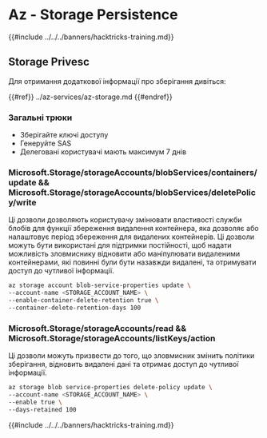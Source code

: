 # Az - Storage Persistence

{{#include ../../../banners/hacktricks-training.md}}

## Storage Privesc

Для отримання додаткової інформації про зберігання дивіться:

{{#ref}}
../az-services/az-storage.md
{{#endref}}

### Загальні трюки

- Зберігайте ключі доступу
- Генеруйте SAS
- Делеговані користувачі мають максимум 7 днів

### Microsoft.Storage/storageAccounts/blobServices/containers/update && Microsoft.Storage/storageAccounts/blobServices/deletePolicy/write

Ці дозволи дозволяють користувачу змінювати властивості служби блобів для функції збереження видалення контейнера, яка дозволяє або налаштовує період збереження для видалених контейнерів. Ці дозволи можуть бути використані для підтримки постійності, щоб надати можливість зловмиснику відновити або маніпулювати видаленими контейнерами, які повинні були бути назавжди видалені, та отримувати доступ до чутливої інформації.
```bash
az storage account blob-service-properties update \
--account-name <STORAGE_ACCOUNT_NAME> \
--enable-container-delete-retention true \
--container-delete-retention-days 100
```
### Microsoft.Storage/storageAccounts/read && Microsoft.Storage/storageAccounts/listKeys/action

Ці дозволи можуть призвести до того, що зловмисник змінить політики зберігання, відновить видалені дані та отримає доступ до чутливої інформації.
```bash
az storage blob service-properties delete-policy update \
--account-name <STORAGE_ACCOUNT_NAME> \
--enable true \
--days-retained 100
```
{{#include ../../../banners/hacktricks-training.md}}
